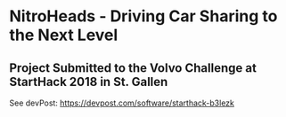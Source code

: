 # NitroHeads - Driving Car Sharing to the Next Level
## Project Submitted to the Volvo Challenge at StartHack 2018 in St. Gallen

See devPost: https://devpost.com/software/starthack-b3lezk

